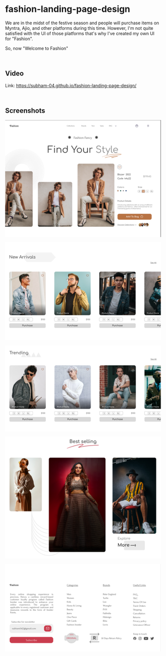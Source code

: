 # fashion-landing-page-design

We are in the midst of the festive season and people will purchase items on Myntra, Ajio, and other platforms during this time. However, I'm not quite satisfied with the UI of those platforms that's why I've created my own UI for "Fashion".

So, now "Welcome to Fashion"

<br>

## Video 

Link: https://subham-04.github.io/fashion-landing-page-design/

<br>


## Screenshots

![App Screenshot](https://github.com/subham-04/fashion-landing-page-design/blob/main/f1.png)


![App Screenshot](https://github.com/subham-04/fashion-landing-page-design/blob/main/f2.png)

![App Screenshot](https://github.com/subham-04/fashion-landing-page-design/blob/main/f3.png)


![App Screenshot](https://github.com/subham-04/fashion-landing-page-design/blob/main/f4.png)


![App Screenshot](https://github.com/subham-04/fashion-landing-page-design/blob/main/f5.png)



